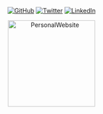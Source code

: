 <p align="center">
	<a href="https://github.com/KevinJohnMulligan"><img src="https://img.shields.io/github/followers/KevinJohnMulligan.svg?label=GitHub&style=social" alt="GitHub"></a>
	<a href="https://twitter.com/KevinJMulligan"><img src="https://img.shields.io/twitter/follow/KevinJMulligan?label=Twitter&style=social" alt="Twitter"></a>
	<a href="https://www.linkedin.com/in/KevinJohnMulligan"><img src="https://img.shields.io/badge/LinkedIn--_.svg?style=social&logo=linkedin" alt="LinkedIn"></a>
</p>

<p align="center">
	<a href="https://KevinJohnMulligan.com"><img src="https://kevinjohnmulligan.com/images/android-chrome-192x192.png" alt="PersonalWebsite" border-radius="10%" width="200" height="200"></a>
</p>
<!--
**KevinJohnMulligan/KevinJohnMulligan** is a ✨ _special_ ✨ repository because its `README.md` (this file) appears on your GitHub profile.

Here are some ideas to get you started:

- 🔭 I’m currently working on ...
- 🌱 I’m currently learning ...
- 👯 I’m looking to collaborate on ...
- 🤔 I’m looking for help with ...
- 💬 Ask me about ...
- 📫 How to reach me: ...
- 😄 Pronouns: ...
- ⚡ Fun fact: ...
-->
